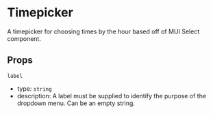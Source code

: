 # Timepicker

A timepicker for choosing times by the hour based off of MUI Select component.

## Props

`label`

- type: `string`
- description: A label must be supplied to identify the purpose of the dropdown menu. Can be an empty string.
